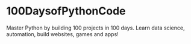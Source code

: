 # 100DaysofPythonCode
Master Python by building 100 projects in 100 days. Learn data science, automation, build websites, games and apps!
